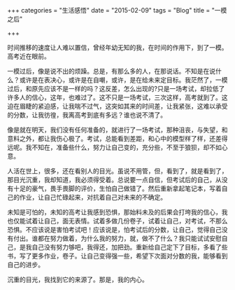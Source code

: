 +++
categories = "生活感悟"
date = "2015-02-09"
tags = "Blog"
title = "一模之后"

+++

时间推移的速度让人难以置信，曾经年幼无知的我，在时间的作用下，到了一模。高考近在眼前。
<!--more-->

一模过后，像是说不出的烦躁。总是，有那么多的人，在那说话。不知是在说什么？或许是在表决心，或许是在自嘲，或许，是在给未来定目标。我茫然了，一模过后，和原先应该不是一样的吗？这反差，怎么出现的?只是一场考试，却拉低了许多人的信心，这年，也难过了。这不只是一场考试，三次这样，高考就到了。这迫在眉睫的紧迫感，让我喘不过气，这突如其来的时间差，让我紧张，这难以承受的分数，让我彷徨，我离高考到底有多远？谁也说不清了。

像是就在明天，我们没有任何准备的，就进行了一场考试，那种沮丧，与失望，和意料之外，都让我伤心极了。考试，总能看到差距，和心中的模型样了样，还差得远呢。我不知在，准备些什么，努力让自己变的，充分些，不至于狼狈，却不如心意。

人活在世上，很多，还在看别人的目光。虽说不用管，但，看到了，就是看到了，那目光沉重，我却知道，我必须得受着。总说要一点自信，但考试后的自己，从没有十足的豪气，畏手畏脚的评价，生怕自己做错了。然后重新拿起笔记本，写着自己的作业，让自己忙碌起来，对抗着自己对未来的不确定。

未知是可怕的，未知的高考让我感到恐惧，那始料未及的后果会打垮我的信心，我也仅能试着让自己，面无表情。试着多做几份卷子，试着让自己，对考试，不那么恐惧。不应该说是害怕考试吧！应该说是，怕考试后的分数，让自己，觉得自己没有付出。谁都在努力做着，为什么我的努力，就，做不了什么？我只能试试安慰自己，是我自己没有努力够吧，我得还，加把劲。重新给自己定下了目标，多看了些书，写了更多作业，卷子。让自己变得强一些，希望下次面对分数的我，能够看到自己的进步。

沉重的目光，我找到它的来源了。那是，我的内心。
